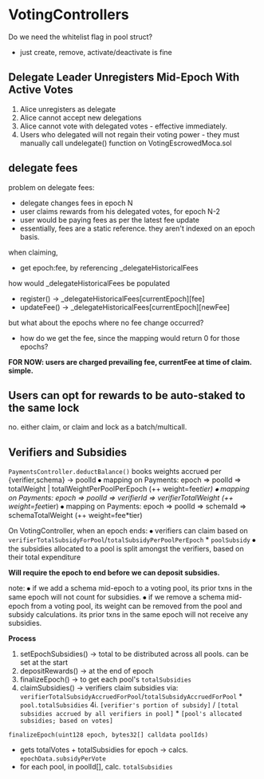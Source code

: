 # VotingControllers

Do we need the whitelist flag in pool struct?
- just create, remove, activate/deactivate is fine


## Delegate Leader Unregisters Mid-Epoch With Active Votes

1. Alice unregisters as delegate
2. Alice cannot accept new delegations
3. Alice cannot vote with delegated votes - effective immediately.
4. Users who delegated will not regain their voting power - they must manually call undelegate() function on VotingEscrowedMoca.sol


## delegate fees

problem on delegate fees:
- delegate changes fees in epoch N
- user claims rewards from his delegated votes, for epoch N-2
- user would be paying fees as per the latest fee update
- essentially, fees are a static reference. they aren't indexed on an epoch basis.

when claiming,
- get epoch:fee, by referencing _delegateHistoricalFees

how would _delegateHistoricalFees be populated
- register() -> _delegateHistoricalFees[currentEpoch][fee]
- updateFee() -> _delegateHistoricalFees[currentEpoch][newFee]

but what about the epochs where no fee change occurred? 
- how do we get the fee, since the mapping would return 0 for those epochs?


**FOR NOW: users are charged prevailing fee, currentFee at time of claim. simple.**

## Users can opt for rewards to be auto-staked to the same lock

no. either claim, or claim and lock as a batch/multicall.


## Verifiers and Subsidies

`PaymentsController.deductBalance()` books weights accrued per {verifier,schema} -> poolId
⦁	mapping on Payments: epoch => poolId => totalWeight | totalWeightPerPoolPerEpoch (++ weight=fee*tier)
⦁	mapping on Payments: epoch => poolId => verifierId => verifierTotalWeight (++ weight=fee*tier)
⦁	mapping on Payments: epoch => poolId => schemaId => schemaTotalWeight (++ weight=fee*tier)

On VotingController, when an epoch ends:
⦁	verifiers can claim based on `verifierTotalSubsidyForPool`/`totalSubsidyPerPoolPerEpoch` * `poolSubsidy`
⦁   the subsidies allocated to a pool is split amongst the verifiers, based on their total expenditure

**Will require the epoch to end before we can deposit subsidies.**

note:
⦁	if we add a schema mid-epoch to a voting pool, its prior txns in the same epoch will not count for subsidies.
⦁	if we remove a schema mid-epoch from a voting pool, its weight can be removed from the pool and subsidy calculations. its prior txns in the same epoch will not receive any subsidies.

**Process**
1. setEpochSubsidies() -> total to be distributed across all pools. can be set at the start 
2. depositRewards() -> at the end of epoch
3. finalizeEpoch() -> to get each pool's `totalSubsidies`
4. claimSubsidies() -> verifiers claim subsidies via: `verifierTotalSubsidyAccruedForPool`/`totalSubsidyAccruedForPool` * `pool.totalSubsidies`
4i. `[verifier's portion of subsidy]` / `[total subsidies accrued by all verifiers in pool]` * `[pool's allocated subsidies; based on votes]`


`finalizeEpoch(uint128 epoch, bytes32[] calldata poolIds)`
- gets totalVotes + totalSubsidies for epoch -> calcs. `epochData.subsidyPerVote`
- for each pool, in poolId[], calc. `totalSubsidies`
